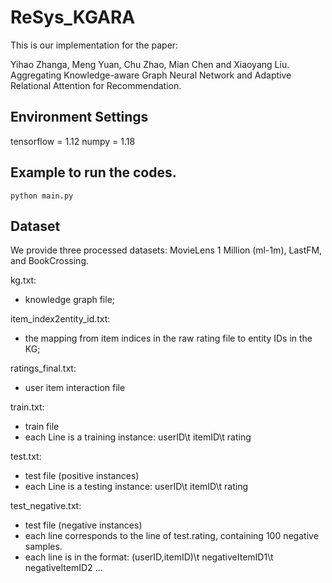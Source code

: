 # ReSys_KGARA

This is our implementation for the paper:

Yihao Zhanga, Meng Yuan, Chu Zhao, Mian Chen and Xiaoyang Liu. Aggregating Knowledge-aware Graph Neural Network and Adaptive Relational Attention for Recommendation.

## Environment Settings

 tensorflow = 1.12
 numpy = 1.18

## Example to run the codes.

```
python main.py
```

## Dataset

We provide three processed datasets: MovieLens 1 Million (ml-1m), LastFM, and BookCrossing. 

kg.txt: 
- knowledge graph file;

item_index2entity_id.txt: 
- the mapping from item indices in the raw rating file to entity IDs in the KG;

ratings_final.txt:
- user item interaction file

train.txt: 
- train file 
- each Line is a training instance: userID\t itemID\t rating

test.txt: 
- test file (positive instances) 
- each Line is a testing instance: userID\t itemID\t rating

test_negative.txt:  
- test file (negative instances)
- each line corresponds to the line of test.rating, containing 100 negative samples.  
- each line is in the format: (userID,itemID)\t negativeItemID1\t negativeItemID2 ...
   
   
